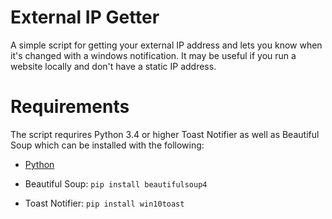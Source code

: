 # External IP Getter
A simple script for getting your external IP address and lets you know when it's changed with a windows notification. It may be useful if you run a website locally and don't have a static IP address.

# Requirements
The script requrires Python 3.4 or higher Toast Notifier as well as Beautiful Soup which can be installed with the following:

- [Python](https://www.python.org/)

- Beautiful Soup: `pip install beautifulsoup4`

- Toast Notifier: `pip install win10toast`
